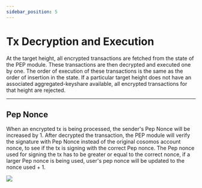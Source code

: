 ```yaml
---
sidebar_position: 5
---
```


# Tx Decryption and Execution

At the target height, all encrypted transactions are fetched from the state of the PEP module. These transactions are then decrypted and executed one by one. The order of execution of these transactions is the same as the order of insertion in the state. If a particular target height does not have an associated aggregated-keyshare available, all encrypted transactions for that height are rejected.

---

## Pep Nonce

When an encrypted tx is being processed, the sender's Pep Nonce will be increased by 1. After decrypted the transaction, the PEP module will verify the signature with Pep Nonce instead of the original cosomos account nonce, to see if the tx is signing with the correct Pep nonce. The Pep nonce used for signing the tx has to be greater or equal to the correct nonce, if a larger Pep nonce is being used, user's pep nonce will be updated to the nonce used + 1.

![ ](../img/Encrypted_tx_execution.png)
